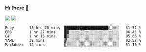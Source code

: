 ### Hi there 👋

<!--
**sasharevzin/sasharevzin** is a ✨ _special_ ✨ repository because its `README.md` (this file) appears on your GitHub profile.

Here are some ideas to get you started:

- 🔭 I’m currently working on ...
- 🌱 I’m currently learning ...
- 👯 I’m looking to collaborate on ...
- 🤔 I’m looking for help with ...
- 💬 Ask me about ...
- 📫 How to reach me: ...
- 😄 Pronouns: ...
- ⚡ Fun fact: ...
-->

![](https://yusufozturk.vercel.app/api?username=sasharevzin&hide_title=true&include_all_commits=true&count_private=true&show_icons=true) ![](https://yusufozturk.vercel.app/api/top-langs/?username=sasharevzin&layout=compact&langs_count=10&hide=apacheconf,coffeescript)

<!--START_SECTION:waka-->
```text
Ruby       18 hrs 20 mins  ████████████████████▒░░░░   81.57 % 
ERB        1 hr 27 mins    █▓░░░░░░░░░░░░░░░░░░░░░░░   06.45 % 
C#         1 hr 15 mins    █▒░░░░░░░░░░░░░░░░░░░░░░░   05.63 % 
YAML       38 mins         ▓░░░░░░░░░░░░░░░░░░░░░░░░   02.82 % 
Markdown   14 mins         ▒░░░░░░░░░░░░░░░░░░░░░░░░   01.10 % 
```
<!--END_SECTION:waka-->
